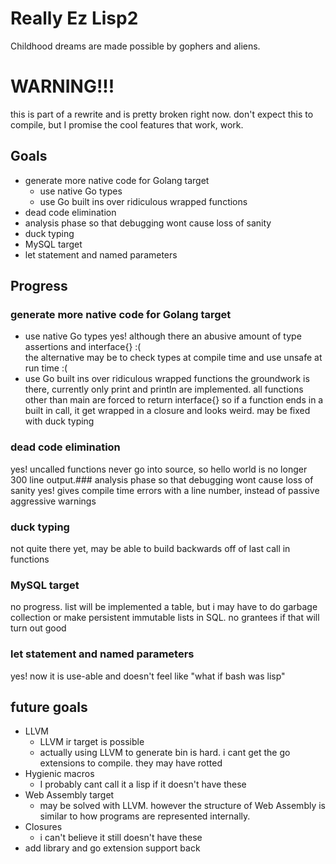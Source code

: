 # Really Ez Lisp2
Childhood dreams are made possible by gophers and aliens.

# WARNING!!!
this is part of a rewrite and is pretty broken right now.
don't expect this to compile, but I promise the cool features that work, work.

## Goals
- generate more native code for Golang target
  + use native Go types
  + use Go built ins over ridiculous wrapped functions
- dead code elimination
- analysis phase so that debugging wont cause loss of sanity
- duck typing
- MySQL target
- let statement and named parameters

## Progress
### generate more native code for Golang target
- use native Go types
yes! although there an abusive amount of type assertions and interface{} :(  
the alternative may be to check types at compile time and use unsafe at run time :(  
- use Go built ins over ridiculous wrapped functions
the groundwork is there, currently only print and println are implemented.
all functions other than main are forced to return interface{} so if a function
ends in a built in call, it get wrapped in a closure and looks weird. may be fixed  
with duck typing
### dead code elimination
yes! uncalled functions never go into source, so hello world is no longer 300 line output.### analysis phase so that debugging wont cause loss of sanity
yes! gives compile time errors with a line number, instead of passive aggressive warnings
### duck typing
not quite there yet, may be able to build backwards off of last call in functions
### MySQL target
no progress. list will be implemented a table, but i may have to do garbage collection or
make persistent immutable lists in SQL. no grantees if that will turn out good
### let statement and named parameters
yes! now it is use-able and doesn't feel like "what if bash was lisp"


## future goals
- LLVM
  + LLVM ir target is possible
  + actually using LLVM to generate bin is hard. i cant get the go extensions to compile. they may have rotted
- Hygienic macros
  + I probably cant call it a lisp if it doesn't have these
- Web Assembly target
  + may be solved with LLVM. however the structure of Web Assembly is similar to how
    programs are represented internally.
- Closures
  + i can't believe it still doesn't have these
- add library and go extension support back